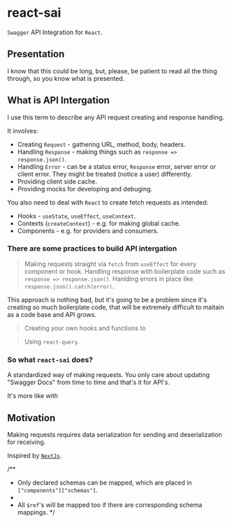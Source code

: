 # react-sai
`Swagger` API Integration for `React`.

## Presentation

I know that this could be long, but, please, be patient to read all the thing through, so you know what is presented.

## What is API Intergation

I use this term to describe any API request creating and response handling.

It involves:
- Creating `Request` - gathering URL, method, body, headers.
- Handling `Response` - making things such as `response => response.json()`.
- Handling `Error` - can be a status error, `Response` error, server error or client error. They might be treated (notice a user) differently.
- Providing client side cache. 
- Providing mocks for developing and debuging. 

You also need to deal with `React` to create fetch requests as intended:
- Hooks - `useState`, `useEffect`, `useContext`.
- Contexts (`createContext`) - e.g. for making global cache.
- Components - e.g. for providers and consumers.

### There are some practices to build API intergation

> Making requests straight via `fetch` from `useEffect` for every component or hook.
> Handling response with boilerplate code such as `response => response.json()`.
> Hanlding errors in place like `response.json().catch(error)`.

This approach is nothing bad, but it's going to be a problem since it's creating so much boilerplate code, that will be extremely difficult to maitain as a code base and API grows.

> Creating your own hooks and functions to

> Using `react-query`.

### So what `react-sai` does?

A standardized way of making requests. You only care about updating "Swagger Docs" from time to time and that's it for API's.

It's more like with

<!-- This is why this library is so popular, it gets rid of a lot of boilerplate code -->

## Motivation

Making requests requires data serialization for sending and deserialization for receiving.

Inspired by [`NextJs`]().



/**
  * Only declared schemas can be mapped, which are placed in `["components"]["schemas"]`.
  * 
  * All `$ref`'s will be mapped too if there are corresponding schema mappings.
  */

